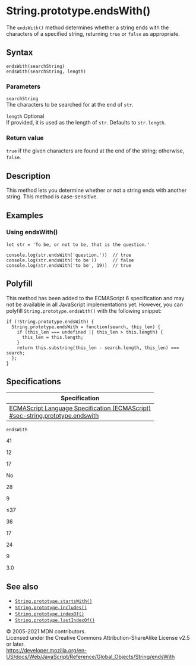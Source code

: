 # String.prototype.endsWith()

The `endsWith()` method determines whether a string ends with the characters of a specified string, returning `true` or `false` as appropriate.

## Syntax

    endsWith(searchString)
    endsWith(searchString, length)

### Parameters

`searchString`  
The characters to be searched for at the end of `str`.

`length` <span class="badge inline optional">Optional</span>  
If provided, it is used as the length of `str`. Defaults to `str.length`.

### Return value

`true` if the given characters are found at the end of the string; otherwise, `false`.

## Description

This method lets you determine whether or not a string ends with another string. This method is case-sensitive.

## Examples

### Using endsWith()

    let str = 'To be, or not to be, that is the question.'

    console.log(str.endsWith('question.'))  // true
    console.log(str.endsWith('to be'))      // false
    console.log(str.endsWith('to be', 19))  // true

## Polyfill

This method has been added to the ECMAScript 6 specification and may not be available in all JavaScript implementations yet. However, you can polyfill `String.prototype.endsWith()` with the following snippet:

    if (!String.prototype.endsWith) {
      String.prototype.endsWith = function(search, this_len) {
        if (this_len === undefined || this_len > this.length) {
          this_len = this.length;
        }
        return this.substring(this_len - search.length, this_len) === search;
      };
    }

## Specifications

<table><thead><tr class="header"><th>Specification</th></tr></thead><tbody><tr class="odd"><td><a href="https://tc39.es/ecma262/#sec-string.prototype.endswith">ECMAScript Language Specification (ECMAScript)<br />
<span class="small">#sec-string.prototype.endswith</span></a></td></tr></tbody></table>

`endsWith`

41

12

17

No

28

9

≤37

36

17

24

9

3.0

## See also

-   [`String.prototype.startsWith()`](startswith)
-   [`String.prototype.includes()`](includes)
-   [`String.prototype.indexOf()`](indexof)
-   [`String.prototype.lastIndexOf()`](lastindexof)

© 2005-2021 MDN contributors.  
Licensed under the Creative Commons Attribution-ShareAlike License v2.5 or later.  
<a href="https://developer.mozilla.org/en-US/docs/Web/JavaScript/Reference/Global_Objects/String/endsWith" class="_attribution-link">https://developer.mozilla.org/en-US/docs/Web/JavaScript/Reference/Global_Objects/String/endsWith</a>
